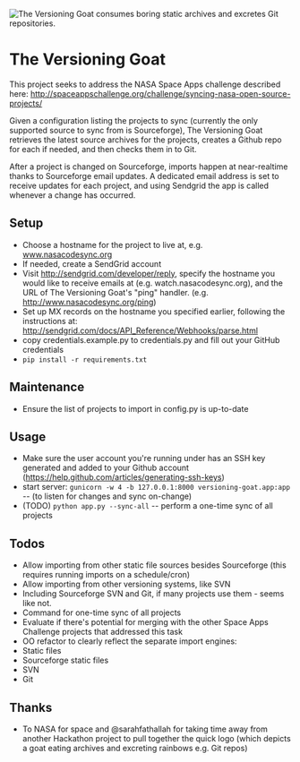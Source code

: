 ![The Versioning Goat consumes boring static archives and excretes Git repositories.](https://raw.github.com/VersioningGoat/versioning-goat/master/logo.png)


The Versioning Goat
====================

This project seeks to address the NASA Space Apps challenge described here:
http://spaceappschallenge.org/challenge/syncing-nasa-open-source-projects/

Given a configuration listing the projects to sync (currently the only supported
source to sync from is Sourceforge), The Versioning Goat retrieves the latest
source archives for the projects, creates a Github repo for each if needed, and then
checks them in to Git.

After a project is changed on Sourceforge, imports happen at near-realtime thanks to
Sourceforge email updates.  A dedicated email address is set to receive updates for
each project, and using Sendgrid the app is called whenever a change has occurred.


Setup
------

 * Choose a hostname for the project to live at, e.g. www.nasacodesync.org
 * If needed, create a SendGrid account
 * Visit http://sendgrid.com/developer/reply, specify the hostname you would like
      to receive emails at (e.g. watch.nasacodesync.org), and the URL of The Versioning
      Goat's "ping" handler. (e.g. http://www.nasacodesync.org/ping)
 * Set up MX records on the hostname you specified earlier, following the instructions at:
     http://sendgrid.com/docs/API_Reference/Webhooks/parse.html
 * copy credentials.example.py to credentials.py and fill out your GitHub credentials
 * `pip install -r requirements.txt`



Maintenance
------------

 * Ensure the list of projects to import in config.py is up-to-date


Usage
------

 * Make sure the user account you're running under has an SSH key generated and
      added to your Github account (https://help.github.com/articles/generating-ssh-keys)
 * start server: `gunicorn -w 4 -b 127.0.0.1:8000 versioning-goat.app:app` -- (to listen for changes and sync on-change)
 * (TODO) `python app.py --sync-all` -- perform a one-time sync of all projects


Todos
------

 * Allow importing from other static file sources besides Sourceforge (this
    requires running imports on a schedule/cron)
 * Allow importing from other versioning systems, like SVN
  * Including Sourceforge SVN and Git, if many projects use them - seems like not.
 * Command for one-time sync of all projects
 * Evaluate if there's potential for merging with the other Space Apps Challenge projects that addressed this task
 * OO refactor to clearly reflect the separate import engines:
  * Static files
  * Sourceforge static files
  * SVN
  * Git

Thanks
-------

 * To NASA for space and @sarahfathallah for taking time away from another Hackathon
    project to pull together the quick logo (which depicts a goat eating archives
    and excreting rainbows e.g. Git repos)

